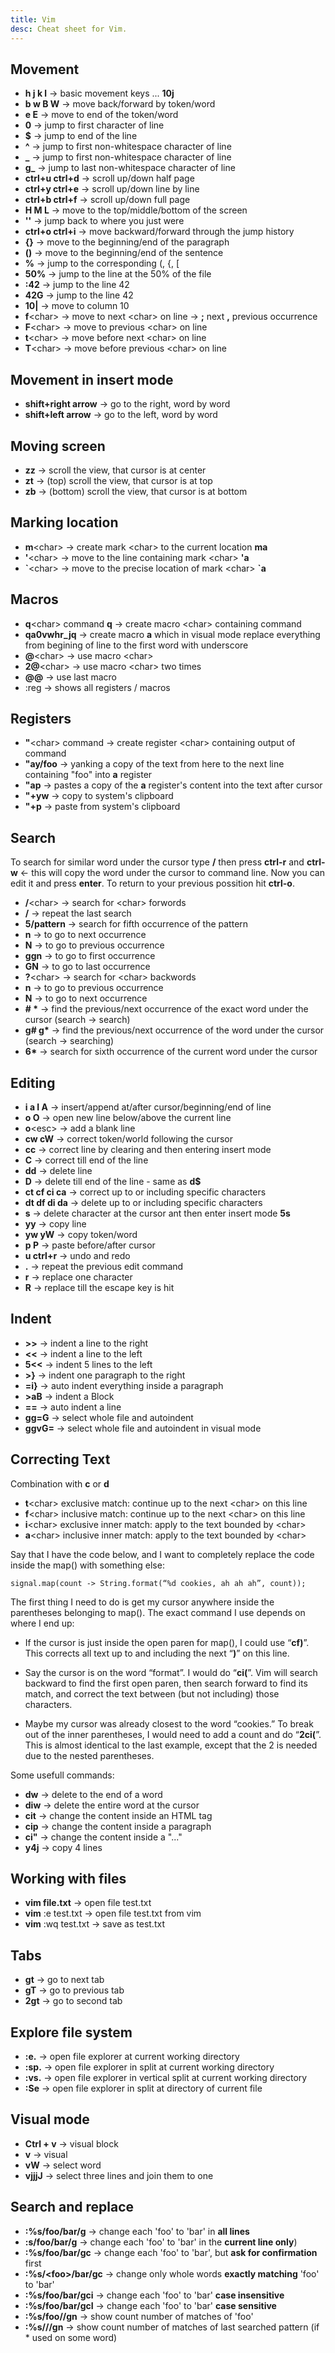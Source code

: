 ```yaml
---
title: Vim
desc: Cheat sheet for Vim.
---
```


## Movement
  - **h j k l**          &rarr; basic movement keys ... **10j**
  - **b w B W**          &rarr; move back/forward by token/word
  - **e E**              &rarr; move to end of the token/word
  - **0**                &rarr; jump to first character of line
  - **$**                &rarr; jump to end of the line
  - **^**                &rarr; jump to first non-whitespace character of line
  - **\_**               &rarr; jump to first non-whitespace character of line
  - **g\_**              &rarr; jump to last non-whitespace character of line
  - **ctrl+u ctrl+d**    &rarr; scroll up/down half page
  - **ctrl+y ctrl+e**    &rarr; scroll up/down line by line
  - **ctrl+b ctrl+f**    &rarr; scroll up/down full page
  - **H M L**            &rarr; move to the top/middle/bottom of the screen
  - **''**               &rarr; jump back to where you just were
  - **ctrl+o ctrl+i**    &rarr; move backward/forward through the jump history
  - **{}**               &rarr; move to the beginning/end of the paragraph
  - **()**               &rarr; move to the beginning/end of the sentence
  - **%**                &rarr; jump to the corresponding (, {, [
  - **50%**              &rarr; jump to the line at the 50% of the file
  - **:42**              &rarr; jump to the line 42
  - **42G**              &rarr; jump to the line 42
  - **10|**              &rarr; move to column 10
  - **f**\<char\>        &rarr; move to next \<char\> on line &rarr; **;** next **,** previous occurrence
  - **F**\<char\>        &rarr; move to previous \<char\> on line
  - **t**\<char\>        &rarr; move before next \<char\> on line
  - **T**\<char\>        &rarr; move before previous \<char\> on line

## Movement in insert mode
  - **shift+right arrow**    &rarr; go to the right, word by word
  - **shift+left arrow**     &rarr; go to the left, word by word

## Moving screen
  - **zz** &rarr; scroll the view, that cursor is at center
  - **zt** &rarr; (top) scroll the view, that cursor is at top
  - **zb** &rarr; (bottom) scroll the view, that cursor is at bottom

## Marking location
  - **m**\<char\>  &rarr; create mark \<char\> to the current location **ma**
  - **\'**\<char\> &rarr; move to the line containing mark \<char\> **\'a**
  - **\`**\<char\> &rarr; move to the precise location of mark \<char\> **\`a**

## Macros
  - **q**\<char\> command **q** &rarr; create macro \<char\> containing command
  - **qa0vwhr\_jq**             &rarr; create macro **a** which in visual mode replace everything from begining of line to the first word with underscore
  - **\@**\<char\>              &rarr; use macro \<char\>
  - **2\@**\<char\>             &rarr; use macro \<char\> two times
  - **\@\@**                    &rarr; use last macro
  - :reg                        &rarr; shows all registers / macros

## Registers
  - **\"**\<char\> command &rarr; create register \<char\> containing output of command
  - **\"ay/foo**           &rarr; yanking a copy of the text from here to the next line containing "foo" into **a** register
  - **\"ap**               &rarr; pastes a copy of the **a** register's content into the text after cursor
  - **\"+yw**              &rarr; copy to system's clipboard
  - **\"+p**               &rarr; paste from system's clipboard

## Search
  To search for similar word under the cursor type **/** then press **ctrl-r** and **ctrl-w** &larr; this will
  copy the word under the cursor to command line. Now you can edit it and press **enter**. To return to your
  previous possition hit **ctrl-o**.

  - **/**\<char\> &rarr; search for \<char\> forwords
  - **/**         &rarr; repeat the last search
  - **5/pattern** &rarr; search for fifth occurrence of the pattern
  - **n**         &rarr; to go to next occurrence
  - **N**         &rarr; to go to previous occurrence
  - **ggn**       &rarr; to go to first occurrence
  - **GN**        &rarr; to go to last occurrence
  - **?**\<char\> &rarr; search for \<char\> backwords
  - **n**         &rarr; to go to previous occurrence
  - **N**         &rarr; to go to next occurrence
  - **# &#42;**   &rarr; find the previous/next occurrence of the exact word under the cursor (search &rarr; search)
  - **g# g&#42;** &rarr; find the previous/next occurrence of the word under the cursor (search &rarr; searching)
  - **6&#42;**     &rarr; search for sixth occurrence of the current word under the cursor

## Editing
  - **i a I A**     &rarr; insert/append at/after cursor/beginning/end of line
  - **o O**         &rarr; open new line below/above the current line
  - **o**\<esc\>    &rarr; add a blank line
  - **cw cW**       &rarr; correct token/world following the cursor
  - **cc**          &rarr; correct line by clearing and then entering insert mode
  - **C**           &rarr; correct till end of the line
  - **dd**          &rarr; delete line
  - **D**           &rarr; delete till end of the line - same as **d$**
  - **ct cf ci ca** &rarr; correct up to or including specific characters
  - **dt df di da** &rarr; delete up to or including specific characters
  - **s**           &rarr; delete character at the cursor ant then enter insert mode **5s**
  - **yy**          &rarr; copy line
  - **yw yW**       &rarr; copy token/word
  - **p P**         &rarr; paste before/after cursor
  - **u ctrl+r**    &rarr; undo and redo
  - **.**           &rarr; repeat the previous edit command
  - **r**           &rarr; replace one character
  - **R**           &rarr; replace till the escape key is hit

## Indent
  - **\>\>**        &rarr; indent a line to the right
  - **\<\<**        &rarr; indent a line to the left
  - **5\<\<**       &rarr; indent 5 lines to the left
  - **\>}**         &rarr; indent one paragraph to the right
  - **=i}**         &rarr; auto indent everything inside a paragraph
  - **\>aB**        &rarr; indent a Block
  - **==**          &rarr; auto indent a line
  - **gg=G**        &rarr; select whole file and autoindent
  - **ggvG=**       &rarr; select whole file and autoindent in visual mode

## Correcting Text
  Combination with **c** or **d**  
  - **t**\<char\> exclusive match: continue up to the next \<char\> on this line  
  - **f**\<char\> inclusive match: continue up to the next \<char\> on this line  
  - **i**\<char\> exclusive inner match: apply to the text bounded by \<char\>  
  - **a**\<char\> inclusive inner match: apply to the text bounded by \<char\>  

  Say that I have the code below, and I want to completely replace the code
  inside the map() with something else:

  `signal.map(count -> String.format(“%d cookies, ah ah ah”, count));`

  The first thing I need to do is get my cursor anywhere inside the parentheses
  belonging to map(). The exact command I use depends on where I end up:

  - If the cursor is just inside the open paren for map(), I could use “**cf)**”. This corrects all text up to and including the next “**)**” on this line.

  - Say the cursor is on the word “format”. I would do “**ci(**”. Vim will search backward to find the first open paren, then search forward to find its match, and correct the text between (but not including) those characters.

  - Maybe my cursor was already closest to the word “cookies.” To break out of the inner parentheses, I would need to add a count and do “**2ci(**”. This is almost identical to the last example, except that the 2 is needed due to the nested parentheses.

  Some usefull commands:  
  - **dw** &rarr; delete to the end of a word  
  - **diw** &rarr; delete the entire word at the cursor  
  - **cit** &rarr; change the content inside an HTML tag  
  - **cip** &rarr; change the content inside a paragraph  
  - **ci\"** &rarr; change the content inside a "..."  
  - **y4j** &rarr; copy 4 lines  

## Working with files
  - **vim file.txt** &rarr; open file test.txt
  - **vim** :e test.txt &rarr; open file test.txt from vim
  - **vim** :wq test.txt &rarr; save as test.txt

## Tabs
  - **gt**  &rarr; go to next tab
  - **gT**  &rarr; go to previous tab
  - **2gt** &rarr; go to second tab

## Explore file system
  - **:e.**  &rarr; open file explorer at current working directory
  - **:sp.** &rarr; open file explorer in split at current working directory
  - **:vs.** &rarr; open file explorer in vertical split at current working directory
  - **:Se**  &rarr; open file explorer in split at directory of current file

## Visual mode
  - **Ctrl + v**     &rarr; visual block
  - **v**            &rarr; visual
  - **vW**           &rarr; select word
  - **vjjjJ**        &rarr; select three lines and join them to one

## Search and replace
  - **:%s/foo/bar/g**       &rarr; change each 'foo' to 'bar' in **all lines**
  - **:s/foo/bar/g**        &rarr; change each 'foo' to 'bar' in the **current line only**)
  - **:%s/foo/bar/gc**      &rarr; change each 'foo' to 'bar', but **ask for confirmation** first
  - **:%s/\<foo\>/bar/gc**  &rarr; change only whole words **exactly matching** 'foo' to 'bar'
  - **:%s/foo/bar/gci**     &rarr; change each 'foo' to 'bar' **case insensitive**
  - **:%s/foo/bar/gcI**     &rarr; change each 'foo' to 'bar' **case sensitive**
  - **:%s/foo//gn**         &rarr; show count number of matches of 'foo'
  - **:%s///gn**            &rarr; show count number of matches of last searched pattern (if \* used on some word)
